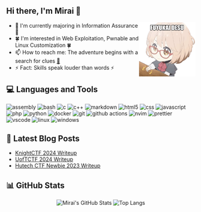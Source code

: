 ## Hi there, I'm Mirai :wave:

<img align="right" alt="Fuyukai Desu~" width="150" src="https://raw.githubusercontent.com/T3l3sc0p3/CDN-for-personal-use/Kuriyama-Mirai/gifs/fuyukai-desu.gif">

- :telescope: I'm currently majoring in Information Assurance :telescope:
- :four_leaf_clover: I'm interested in Web Exploitation, Pwnable and Linux Customization :four_leaf_clover:
- :mailbox: How to reach me: The adventure begins with a search for clues [:triangular_flag_on_post:](https://tinyurl.com/mirai-info-hint)
- :zap: Fact: Skills speak louder than words :zap:

## :computer: Languages and Tools

<p>
  <img src="https://img.shields.io/badge/Assembly-525252?style=flat-square&logoColor=white" alt="assembly">
  <img src="https://img.shields.io/badge/Bash-121011?style=flat-square&logo=gnu-bash&logoColor=white" alt="bash">
  <img src="https://img.shields.io/badge/C-00599C?style=flat-square&logo=c&logoColor=white" alt="c">
  <img src="https://img.shields.io/badge/C%2B%2B-00599C?style=flat-square&logo=c%2B%2B&logoColor=white" alt="c++">
  <img src="https://img.shields.io/badge/Markdown-000000?style=flat-square&logo=markdown&logoColor=white" alt="markdown">
  <img src="https://img.shields.io/badge/HTML-E34F26?style=flat-square&logo=html5&logoColor=white" alt="html5">
  <img src="https://img.shields.io/badge/CSS-1572B6?style=flat-square&logo=css3&logoColor=white" alt="css">
  <img src="https://img.shields.io/badge/JavaScript-323330?style=flat-square&logo=javascript&logoColor=F7DF1E" alt="javascript">
  <img src="https://img.shields.io/badge/PHP-777BB4?style=flat-square&logo=php&logoColor=white" alt="php">
  <img src="https://img.shields.io/badge/Python-FFD43B?style=flat-square&logo=python&logoColor=blue" alt="python">

  <img src="https://img.shields.io/badge/Docker-2CA5E0?style=flat-square&logo=docker&logoColor=white" alt="docker">
  <img src="https://img.shields.io/badge/Git-E44C30?style=flat-square&logo=git&logoColor=white" alt="git">
  <img src="https://img.shields.io/badge/-Github_Actions-2088FF?style=flat-square&logo=github-actions&logoColor=white" alt="github actions">
  <img src="https://img.shields.io/badge/NeoVim-%2357A143.svg?&style=flat-square&logo=neovim&logoColor=white" alt="nvim">
  <img src="https://img.shields.io/badge/-Prettier-F7B93E?style=flat-square&logo=prettier&logoColor=white" alt="prettier">
  <img src="https://img.shields.io/badge/VSCode-0078D4?style=flat-square&logo=visual%20studio%20code&logoColor=white" alt="vscode">

  <img src="https://img.shields.io/badge/Linux-FCC624?style=flat-square&logo=linux&logoColor=white" alt="linux">
  <img src="https://img.shields.io/badge/Windows-0078D6?style=flat-square&logo=windows&logoColor=white" alt="windows">
</p>

## :closed_book: Latest Blog Posts

<!-- Fetch-Blog-Post:Start -->
- [KnightCTF 2024 Writeup](https://t3l3sc0p3.github.io/posts/knightctf-2024-writeup/)
- [UofTCTF 2024 Writeup](https://t3l3sc0p3.github.io/posts/uoftctf-2024-writeup/)
- [Hutech CTF Newbie 2023 Writeup](https://t3l3sc0p3.github.io/posts/hutech-ctf-newbie-2023-writeup/)
<!-- Fetch-Blog-Post:End -->

## :bar_chart: GitHub Stats

<p align="center">
  <img src="https://github-readme-stats.vercel.app/api?username=T3l3sc0p3&show_icons=true&hide_border=true&theme=tokyonight" alt="Mirai's GitHub Stats">
  <img src="https://github-readme-stats.vercel.app/api/top-langs/?username=T3l3sc0p3&layout=compact&hide_border=true&theme=tokyonight" alt="Top Langs">
</p>
